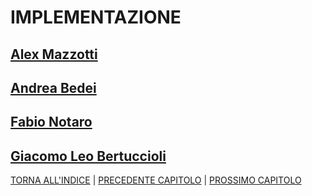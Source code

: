 # IMPLEMENTAZIONE

## [Alex Mazzotti](alex/alex.md)

## [Andrea Bedei](andrea/andrea.md)

## [Fabio Notaro](fabio/fabio.md)

## [Giacomo Leo Bertuccioli](giacomo/giacomo.md)

[TORNA ALL'INDICE](../index.md) |
[PRECEDENTE CAPITOLO](../5-detailed-design/index.md) |
[PROSSIMO CAPITOLO](../7-testing/index.md)